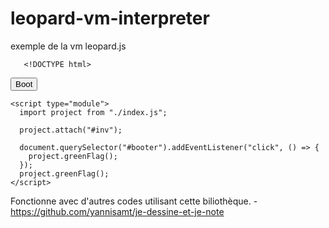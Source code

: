 # leopard-vm-interpreter
exemple de la vm leopard.js

       <!DOCTYPE html>
<html>
  <head>
    <link
      rel="stylesheet"
      href="index.css"
    />
  </head>
  <body>
    <button id="booter">Boot</button>
    <div id="inv"></div>

    <script type="module">
      import project from "./index.js";

      project.attach("#inv");

      document.querySelector("#booter").addEventListener("click", () => {
        project.greenFlag();
      });
      project.greenFlag();
    </script>
  </body>
</html>

Fonctionne avec d'autres codes utilisant cette biliothèque.
-https://github.com/yannisamt/je-dessine-et-je-note

